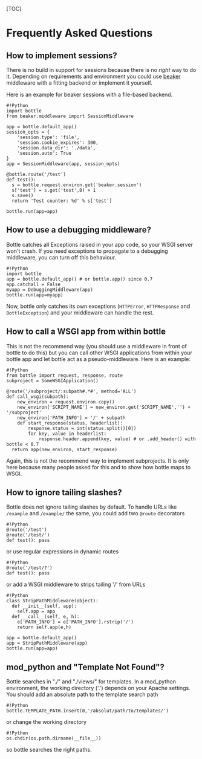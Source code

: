 [TOC]

# Frequently Asked Questions

[beaker]: http://beaker.groovie.org/

## How to implement sessions?

There is no build in support for sessions because there is no *right*
way to do it. Depending on requirements and environment you could use [beaker][]
middleware with a fitting backend or implement it yourself.

Here is an example for beaker sessions with a file-based backend.

    #!Python
    import bottle
    from beaker.middleware import SessionMiddleware

    app = bottle.default_app()
    session_opts = {
        'session.type': 'file',
        'session.cookie_expires': 300,
        'session.data_dir': './data',
        'session.auto': True
    }
    app = SessionMiddleware(app, session_opts)

    @bottle.route('/test')
    def test():
      s = bottle.request.environ.get('beaker.session')
      s['test'] = s.get('test',0) + 1
      s.save()
      return 'Test counter: %d' % s['test']

    bottle.run(app=app)



## How to use a debugging middleware?

Bottle catches all Exceptions raised in your app code, so your WSGI server won't crash. If you need exceptions to propagate to a debugging middleware, you can turn off this behaviour.

    #!Python
    import bottle
    app = bottle.default_app() # or bottle.app() since 0.7
    app.catchall = False
    myapp = DebuggingMiddleware(app)
    bottle.run(app=myapp)

Now, bottle only catches its own exceptions (`HTTPError`, `HTTPResponse` and `BottleException`) and your middleware can handle the rest.




## How to call a WSGI app from within bottle

This is not the recommend way (you should use a middleware in front of bottle to do this) but you can call other WSGI applications from within your bottle app and let bottle act as a pseudo-middleware. Here is an example:

    #!Python
    from bottle import request, response, route
    subproject = SomeWSGIApplication()

    @route('/subproject/:subpath#.*#', method='ALL')
    def call_wsgi(subpath):
        new_environ = request.environ.copy()
        new_environ['SCRIPT_NAME'] = new_environ.get('SCRIPT_NAME','') + '/subproject'
        new_environ['PATH_INFO'] = '/' + subpath
        def start_response(status, headerlist):
            response.status = int(status.split()[0])
            for key, value in headerlist:
                response.header.append(key, value) # or .add_header() with bottle < 0.7
      return app(new_environ, start_response)

Again, this is not the recommend way to implement subprojects. It is only here because many people asked for this and to show how bottle maps to WSGI.

## How to ignore tailing slashes?

Bottle does not ignore tailing slashes by default. 
To handle URLs like `/example` and `/example/` the same, 
you could add two `@route` decorators

    #!Python
    @route('/test')
    @route('/test/')
    def test(): pass

or use regular expressions in dynamic routes

    #!Python
    @route('/test/?')
    def test(): pass

or add a WSGI middleware to strips tailing '/' from URLs

    #!Python
    class StripPathMiddleware(object):
      def __init__(self, app):
        self.app = app
      def __call__(self, e, h):
        e['PATH_INFO'] = e['PATH_INFO'].rstrip('/')
        return self.app(e,h)
    
    app = bottle.default_app()
    app = StripPathMiddleware(app)
    bottle.run(app=app)






## mod_python and "Template Not Found"?

Bottle searches in "./" and "./views/" for templates. In a mod_python
environment, the working directory ('.') depends on your Apache settings. You
should add an absolute path to the template search path

    #!Python
    bottle.TEMPLATE_PATH.insert(0,'/absolut/path/to/templates/')

or change the working directory

    #!Python
    os.chdir(os.path.dirname(__file__))

so bottle searches the right paths.


